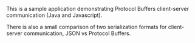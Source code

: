 This is a sample application demonstrating Protocol Buffers client-server communication (Java and Javascript).

There is also a small comparison of two serialization formats for client-server communication, JSON vs Protocol Buffers.